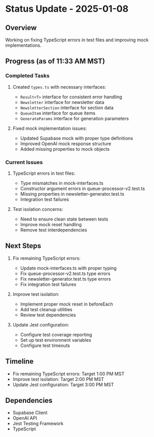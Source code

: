 # Status Update - 2025-01-08

## Overview
Working on fixing TypeScript errors in test files and improving mock implementations.

## Progress (as of 11:33 AM MST)

### Completed Tasks
1. Created `types.ts` with necessary interfaces:
   - `Result<T>` interface for consistent error handling
   - `Newsletter` interface for newsletter data
   - `NewsletterSection` interface for section data
   - `QueueItem` interface for queue items
   - `GenerateParams` interface for generation parameters

2. Fixed mock implementation issues:
   - Updated Supabase mock with proper type definitions
   - Improved OpenAI mock response structure
   - Added missing properties to mock objects

### Current Issues
1. TypeScript errors in test files:
   - Type mismatches in mock-interfaces.ts
   - Constructor argument errors in queue-processor-v2.test.ts
   - Missing properties in newsletter-generator.test.ts
   - Integration test failures

2. Test isolation concerns:
   - Need to ensure clean state between tests
   - Improve mock reset handling
   - Remove test interdependencies

## Next Steps
1. Fix remaining TypeScript errors:
   - Update mock-interfaces.ts with proper typing
   - Fix queue-processor-v2.test.ts type errors
   - Fix newsletter-generator.test.ts type errors
   - Fix integration test failures

2. Improve test isolation:
   - Implement proper mock reset in beforeEach
   - Add test cleanup utilities
   - Review test dependencies

3. Update Jest configuration:
   - Configure test coverage reporting
   - Set up test environment variables
   - Configure test timeouts

## Timeline
- Fix remaining TypeScript errors: Target 1:00 PM MST
- Improve test isolation: Target 2:00 PM MST
- Update Jest configuration: Target 3:00 PM MST

## Dependencies
- Supabase Client
- OpenAI API
- Jest Testing Framework
- TypeScript
